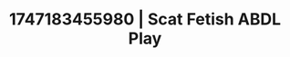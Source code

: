 ---
categories:
- Femdom wrestling
- AI lover POV
- Volleyball
- Virtual reality
- Mid-century kink
image: /assets/images/1747183455980.jpg
layout: post
seo:
  description: Featured content with artistic ABDL Play, Scat Fetish. HD images available.
  keywords: ABDL Play, Scat Fetish
  og_image: /assets/images/1747183455980.jpg
  schema_type: VisualArtwork
tags:
- '#1747183455980'
- ABDL Play
- Scat Fetish
title: 1747183455980 | Scat Fetish ABDL Play
---
